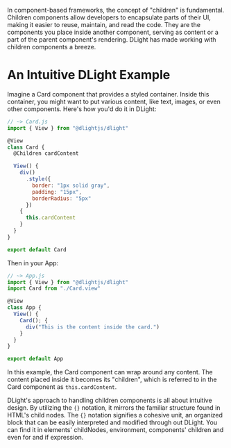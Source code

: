 In component-based frameworks, the concept of "children" is fundamental. Children components allow developers to encapsulate parts of their UI, making it easier to reuse, maintain, and read the code. They are the components you place inside another component, serving as content or a part of the parent component's rendering. DLight has made working with children components a breeze.

# An Intuitive DLight Example
Imagine a Card component that provides a styled container. Inside this container, you might want to put various content, like text, images, or even other components. Here's how you'd do it in DLight:

```js
// ~> Card.js
import { View } from "@dlightjs/dlight"

@View
class Card {
  @Children cardContent

  View() {
    div()
      .style({
        border: "1px solid gray",
        padding: "15px",
        borderRadius: "5px"
      })
    {
      this.cardContent
    }
  }
}

export default Card
```
Then in your App:
```js
// ~> App.js
import { View } from "@dlightjs/dlight"
import Card from "./Card.view"

@View
class App {
  View() {
    Card(); {
      div("This is the content inside the card.")
    }
  }
}

export default App
```
In this example, the Card component can wrap around any content. The content placed inside it becomes its "children", which is referred to in the Card component as `this.cardContent`.

DLight's approach to handling children components is all about intuitive design. By utilizing the `{}` notation, it mirrors the familiar structure found in HTML's child nodes. The `{}` notation signifies a cohesive unit, an organized block that can be easily interpreted and modified through out DLight. You can find it in elements' childNodes, environment, components' children and even for and if expression.
